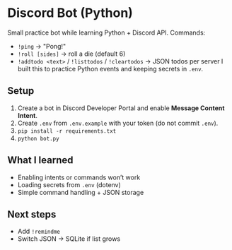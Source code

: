 # Discord Bot (Python)

Small practice bot while learning Python + Discord API. Commands:
- `!ping` → "Pong!"
- `!roll [sides]` → roll a die (default 6)
- `!addtodo <text>` / `!listtodos` / `!cleartodos` → JSON todos per server
I built this to practice Python events and keeping secrets in `.env`.

## Setup
1) Create a bot in Discord Developer Portal and enable **Message Content Intent**.
2) Create `.env` from `.env.example` with your token (do not commit `.env`).
3) `pip install -r requirements.txt`
4) `python bot.py`

## What I learned
- Enabling intents or commands won’t work
- Loading secrets from `.env` (dotenv)
- Simple command handling + JSON storage

## Next steps
- Add `!remindme`
- Switch JSON → SQLite if list grows
